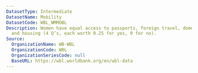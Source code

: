 ```yaml
---
DatasetType: Intermediate
DatasetName: Mobility
DatasetCode: WBL_WMMOBL
Description: Women have equal access to passports, foreign travel, domestic travel,
  and housing (4 Q’s, each worth 0.25 for yes, 0 for no).
Source:
  OrganizationName: WB-WBL
  OrganizationCode: WBL
  OrganizationSeriesCode: null
  BaseURL: https://wbl.worldbank.org/en/wbl-data
---
```


